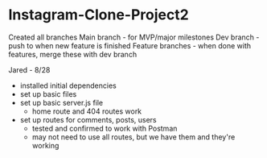 # Instagram-Clone-Project2

Created all branches
Main branch - for MVP/major milestones
Dev branch - push to when new feature is finished
Feature branches - when done with features, merge these with dev branch

Jared - 8/28
- installed initial dependencies
- set up basic files
- set up basic server.js file
    - home route and 404 routes work
- set up routes for comments, posts, users
    - tested and confirmed to work with Postman
    - may not need to use all routes, but we have them and they're working